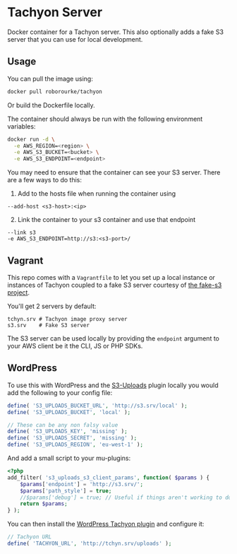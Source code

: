 # Tachyon Server

Docker container for a Tachyon server. This also optionally adds a 
fake S3 server that you can use for local development.

## Usage

You can pull the image using:

```sh
docker pull roborourke/tachyon
```

Or build the Dockerfile locally.

The container should always be run with the following environment variables:

```sh
docker run -d \
  -e AWS_REGION=<region> \
  -e AWS_S3_BUCKET=<bucket> \
  -e AWS_S3_ENDPOINT=<endpoint>
```

You may need to ensure that the container can see your S3 server. There
are a few ways to do this:

1. Add to the hosts file when running the container using
  ```
  --add-host <s3-host>:<ip>
  ```

2. Link the container to your s3 container and use that endpoint 
  ```
  --link s3
  -e AWS_S3_ENDPOINT=http://s3:<s3-port>/
  ```
  
## Vagrant

This repo comes with a `Vagrantfile` to let you set up a local instance 
or instances of Tachyon coupled to a fake S3 server courtesy of 
[the fake-s3 project](https://github.com/jubos/fake-s3).
 
You'll get 2 servers by default:
 
```
tchyn.srv # Tachyon image proxy server
s3.srv    # Fake S3 server
```

The S3 server can be used locally by providing the `endpoint` argument
to your AWS client be it the CLI, JS or PHP SDKs.

## WordPress

To use this with WordPress and the 
[S3-Uploads](https://github.com/humanmade/S3-Uploads) plugin locally you 
would add the following to your config file:
 
```php
define( 'S3_UPLOADS_BUCKET_URL', 'http://s3.srv/local' );
define( 'S3_UPLOADS_BUCKET', 'local' );

// These can be any non falsy value
define( 'S3_UPLOADS_KEY', 'missing' );
define( 'S3_UPLOADS_SECRET', 'missing' );
define( 'S3_UPLOADS_REGION', 'eu-west-1' );
```

And add a small script to your mu-plugins:

```php
<?php
add_filter( 's3_uploads_s3_client_params', function( $params ) {
    $params['endpoint'] = 'http://s3.srv/';
    $params['path_style'] = true;
    //$params['debug'] = true; // Useful if things aren't working to double check IPs etc
    return $params;
} );
```

You can then install the
[WordPress Tachyon plugin](https://github.com/humanmade/tachyon-plugin)
and configure it:

```php
// Tachyon URL
define( 'TACHYON_URL', 'http://tchyn.srv/uploads' );
```
